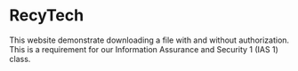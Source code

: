 # RecyTech
This website demonstrate downloading a file with and without authorization. This is a requirement for our Information Assurance and Security 1 (IAS 1) class.


